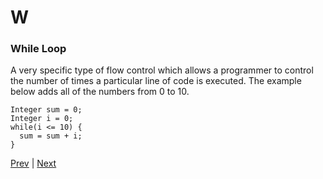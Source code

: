 # W

### While Loop
A very specific type of flow control which allows a programmer to control the number of times a particular line of code is executed. The example below adds all of the numbers from 0 to 10.
```
Integer sum = 0;
Integer i = 0;
while(i <= 10) {
  sum = sum + i;
}
```

[Prev](./v.md) | [Next](./x.md)
